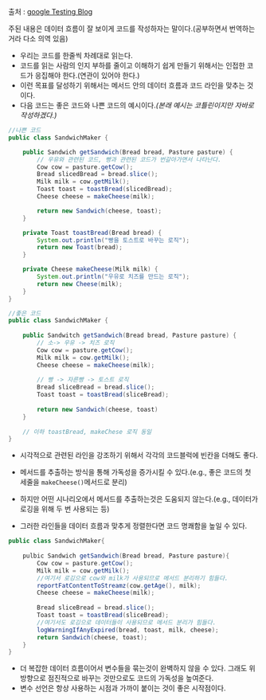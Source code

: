 출처 : [google Testing Blog](https://testing.googleblog.com/2025/01/arrange-your-code-to-communicate-data.html)

주된 내용은 데이터 흐름이 잘 보이게 코드를 작성하자는 말이다.(공부하면서 번역하는거라 다소 의역 있음)
* 우리는 코드를 한줄씩 차례대로 읽는다.
* 코드를 읽는 사람의 인지 부하를 줄이고 이해하기 쉽게 만들기 위해서는 인접한 코드가 응집해야 한다.(연관이 있어야 한다.)
* 이런 목표를 달성하기 위해서는 메서드 안의 데이터 흐름과 코드 라인을 맞추는 것이다.
* 다음 코드는 좋은 코드와 나쁜 코드의 예시이다._(본래 예시는 코틀린이지만 자바로 작성하겠다.)_
```java
//나쁜 코드
public class SandwichMaker {

    public Sandwich getSandwich(Bread bread, Pasture pasture) {
        // 우유와 관련된 코드, 빵과 관련된 코드가 번갈아가면서 나타난다.
        Cow cow = pasture.getCow();
        Bread slicedBread = bread.slice();
        Milk milk = cow.getMilk();
        Toast toast = toastBread(slicedBread);
        Cheese cheese = makeCheese(milk);

        return new Sandwich(cheese, toast);
    }

    private Toast toastBread(Bread bread) {
        System.out.println("빵을 토스트로 바꾸는 로직");
        return new Toast(bread);
    }

    private Cheese makeCheese(Milk milk) {
        System.out.println("우유로 치즈를 만드는 로직");
        return new Cheese(milk);
    }
}
```
```java
//좋은 코드
public class SandwichMaker {
    
    public Sandwitch getSandwich(Bread bread, Pasture pasture) {
        // 소-> 우유 -> 치즈 로직
        Cow cow = pasture.getCow();
        Milk milk = cow.getMilk();
        Cheese cheese = makeCheese(milk);
        
        // 빵 -> 자른빵 -> 토스트 로직
        Bread sliceBread = bread.slice();
        Toast toast = toastBread(sliceBread);
        
        return new Sandwich(cheese, toast)
    }
    
    // 이하 toastBread, makeChese 로직 동일
}
```
* 시각적으로 관련된 라인을 강조하기 위해서 각각의 코드블럭에 빈칸을 더해도 좋다.

* 메서드를 추출하는 방식을 통해 가독성을 증가시킬 수 있다.(e.g., 좋은 코드의 첫 세줄을 ```makeCheese()```메서드로 분리)
* 하지만 어떤 시나리오에서 메서드를 추출하는것은 도움되지 않는다.(e.g., 데이터가 로깅을 위해 두 번 사용되는 등)
* 그러한 라인들을 데이터 흐름과 맞추게 정렬한다면 코드 명쾌함을 높일 수 있다.
```java
public class SandwichMaker{
    
    pulbic Sandwich getSandwich(Bread bread, Pasture pasture){
        Cow cow = pasture.getCow();
        Milk milk = cow.getMilk();
        //여기서 로깅으로 cow와 milk가 사용되므로 메서드 분리하기 힘들다.
        reportFatContentToStreamz(cow.getAge(), milk);
        Cheese cheese = makeCheese(milk);
        
        Bread sliceBread = bread.slice();
        Toast toast = toastBread(sliceBread);
        //여기서도 로깅으로 데이터들이 사용되므로 메서드 분리가 힘들다.
        logWarningIfAnyExpired(bread, toast, milk, cheese);
        return Sandwich(cheese, toast);
    }
}
```
* 더 복잡한 데이터 흐름이어서 변수들을 묶는것이 완벽하지 않을 수 있다. 그래도 위 방향으로 점진적으로 바꾸는 것만으로도 코드의 가독성을 높여준다.
* 변수 선언은 항상 사용하는 시점과 가까이 붙이는 것이 좋은 시작점이다.